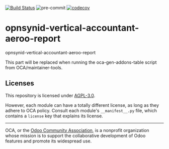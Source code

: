 [![Build Status](https://travis-ci.com/open-synergy/opnsynid-vertical-accountant-aeroo-report.svg?branch=8.0)](https://travis-ci.com/open-synergy/opnsynid-vertical-accountant-aeroo-report)
![pre-commit](https://github.com/open-synergy/opnsynid-vertical-accountant-aeroo-report/actions/workflows/pre-commit.yml/badge.svg)
[![codecov](https://codecov.io/gh/open-synergy/opnsynid-vertical-accountant-aeroo-report/branch/8.0/graph/badge.svg)](https://codecov.io/gh/open-synergy/opnsynid-vertical-accountant-aeroo-report)

<!-- /!\ do not modify above this line -->

# opnsynid-vertical-accountant-aeroo-report

opnsynid-vertical-accountant-aeroo-report

<!-- /!\ do not modify below this line -->

<!-- prettier-ignore-start -->

[//]: # (addons)

This part will be replaced when running the oca-gen-addons-table script from OCA/maintainer-tools.

[//]: # (end addons)

<!-- prettier-ignore-end -->

## Licenses

This repository is licensed under [AGPL-3.0](LICENSE).

However, each module can have a totally different license, as long as they adhere to OCA
policy. Consult each module's `__manifest__.py` file, which contains a `license` key
that explains its license.

----

OCA, or the [Odoo Community Association](http://odoo-community.org/), is a nonprofit
organization whose mission is to support the collaborative development of Odoo features
and promote its widespread use.
